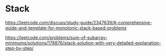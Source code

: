 # Stack

https://leetcode.com/discuss/study-guide/2347639/A-comprehensive-guide-and-template-for-monotonic-stack-based-problems

https://leetcode.com/problems/sum-of-subarray-minimums/solutions/178876/stack-solution-with-very-detailed-explanation-step-by-step/
